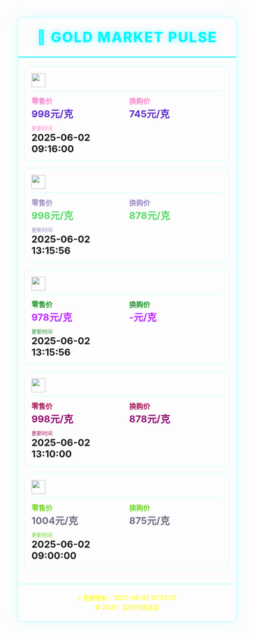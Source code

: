 <div style="max-width:600px; margin:0 auto; border:2px solid #00f7ff33; border-radius:12px; box-shadow:0 0 30px rgba(0,247,255,0.1);">
  <div style="padding:25px 20px; border-bottom:2px solid #00f7ff;">
    <h1 style="margin:0; color:#00f7ff; font-size:32px; text-align:center; font-weight:800; letter-spacing:2px; text-shadow:0 0 15px #00f7ff80;">
        🚀 GOLD MARKET PULSE
    </h1>
  </div>
  <div style="padding:20px 15px;">
    <div style="margin-bottom:15px; padding:15px; border:1px solid #00f7ff33; border-radius:8px;">
      <div style="display:flex; align-items:center; margin-bottom:10px; border-bottom:1px solid #00f7ff33; padding-bottom:8px;">
        <img src="https://cache.ip138.com/gold/image//public/company/tiny/ctfmall.png" style="width:32px; height:32px; margin-right:12px;" data-width="32" data-height="32">
        <span style="color:#fff; font-size:18px; font-weight:700;">周大福</span>
      </div>
      <div style="display:grid; grid-template-columns:repeat(2, 1fr); gap:10px;">
        <div>
          <span style="color:#F787CE; font-size:16px; font-weight:600;">零售价</span>
          <div style="color:#5C2EC8; font-size:22px; font-weight:700;">998元/克</div>
        </div>
        <div>
          <span style="color:#F787CE; font-size:16px; font-weight:600;">换购价</span>
          <div style="color:#5C2EC8; font-size:22px; font-weight:700;">745元/克</div>
        </div>
        <div>
          <span style="color:#F787CE; font-size:12px;">更新时间</span>
          <div style="font-size:22px; font-weight:700;">2025-06-02 09:16:00</div>
        </div>
      </div>
    </div>
    <div style="margin-bottom:15px; padding:15px; border:1px solid #00f7ff33; border-radius:8px;">
      <div style="display:flex; align-items:center; margin-bottom:10px; border-bottom:1px solid #00f7ff33; padding-bottom:8px;">
        <img src="https://cache.ip138.com/gold/image//public/company/tiny/lukfook.png" style="width:32px; height:32px; margin-right:12px;" data-width="32" data-height="32">
        <span style="color:#fff; font-size:18px; font-weight:700;">六福珠宝</span>
      </div>
      <div style="display:grid; grid-template-columns:repeat(2, 1fr); gap:10px;">
        <div>
          <span style="color:#9D8EC5; font-size:16px; font-weight:600;">零售价</span>
          <div style="color:#54DA62; font-size:22px; font-weight:700;">998元/克</div>
        </div>
        <div>
          <span style="color:#9D8EC5; font-size:16px; font-weight:600;">换购价</span>
          <div style="color:#54DA62; font-size:22px; font-weight:700;">878元/克</div>
        </div>
        <div>
          <span style="color:#9D8EC5; font-size:12px;">更新时间</span>
          <div style="font-size:22px; font-weight:700;">2025-06-02 13:15:56</div>
        </div>
      </div>
    </div>
    <div style="margin-bottom:15px; padding:15px; border:1px solid #00f7ff33; border-radius:8px;">
      <div style="display:flex; align-items:center; margin-bottom:10px; border-bottom:1px solid #00f7ff33; padding-bottom:8px;">
        <img src="https://cache.ip138.com/gold/image//public/company/tiny/bjcaibai.png" style="width:32px; height:32px; margin-right:12px;" data-width="32" data-height="32">
        <span style="color:#fff; font-size:18px; font-weight:700;">菜百首饰</span>
      </div>
      <div style="display:grid; grid-template-columns:repeat(2, 1fr); gap:10px;">
        <div>
          <span style="color:#23932D; font-size:16px; font-weight:600;">零售价</span>
          <div style="color:#BC26FE; font-size:22px; font-weight:700;">978元/克</div>
        </div>
        <div>
          <span style="color:#23932D; font-size:16px; font-weight:600;">换购价</span>
          <div style="color:#BC26FE; font-size:22px; font-weight:700;">-元/克</div>
        </div>
        <div>
          <span style="color:#23932D; font-size:12px;">更新时间</span>
          <div style="font-size:22px; font-weight:700;">2025-06-02 13:15:56</div>
        </div>
      </div>
    </div>
    <div style="margin-bottom:15px; padding:15px; border:1px solid #00f7ff33; border-radius:8px;">
      <div style="display:flex; align-items:center; margin-bottom:10px; border-bottom:1px solid #00f7ff33; padding-bottom:8px;">
        <img src="https://cache.ip138.com/gold/image//public/company/tiny/3d-gold.png" style="width:32px; height:32px; margin-right:12px;" data-width="32" data-height="32">
        <span style="color:#fff; font-size:18px; font-weight:700;">金至尊</span>
      </div>
      <div style="display:grid; grid-template-columns:repeat(2, 1fr); gap:10px;">
        <div>
          <span style="color:#A61756; font-size:16px; font-weight:600;">零售价</span>
          <div style="color:#900C70; font-size:22px; font-weight:700;">998元/克</div>
        </div>
        <div>
          <span style="color:#A61756; font-size:16px; font-weight:600;">换购价</span>
          <div style="color:#900C70; font-size:22px; font-weight:700;">878元/克</div>
        </div>
        <div>
          <span style="color:#A61756; font-size:12px;">更新时间</span>
          <div style="font-size:22px; font-weight:700;">2025-06-02 13:10:00</div>
        </div>
      </div>
    </div>
    <div style="margin-bottom:15px; padding:15px; border:1px solid #00f7ff33; border-radius:8px;">
      <div style="display:flex; align-items:center; margin-bottom:10px; border-bottom:1px solid #00f7ff33; padding-bottom:8px;">
        <img src="https://cache.ip138.com/gold/image//public/company/tiny/chowsangsang.png" style="width:32px; height:32px; margin-right:12px;" data-width="32" data-height="32">
        <span style="color:#fff; font-size:18px; font-weight:700;">周生生</span>
      </div>
      <div style="display:grid; grid-template-columns:repeat(2, 1fr); gap:10px;">
        <div>
          <span style="color:#72D528; font-size:16px; font-weight:600;">零售价</span>
          <div style="color:#726C7D; font-size:22px; font-weight:700;">1004元/克</div>
        </div>
        <div>
          <span style="color:#72D528; font-size:16px; font-weight:600;">换购价</span>
          <div style="color:#726C7D; font-size:22px; font-weight:700;">875元/克</div>
        </div>
        <div>
          <span style="color:#72D528; font-size:12px;">更新时间</span>
          <div style="font-size:22px; font-weight:700;">2025-06-02 09:00:00</div>
        </div>
      </div>
    </div>        
  </div> 
  <div style="padding:20px; border-top:2px solid #00f7ff33; text-align:center;">
    <p style="margin:0; color:#fffc00; font-size:14px; line-height:1.6;">
        ⚡ 数据更新：2025-06-02 07:53:05<br>
        © 2025 · 实时行情追踪
    </p>
  </div>
</div>
